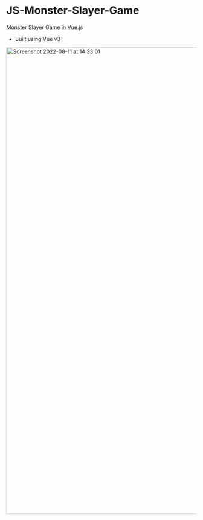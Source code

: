 # JS-Monster-Slayer-Game
Monster Slayer Game in Vue.js

- Built using Vue v3 

<img width="1236" alt="Screenshot 2022-08-11 at 14 33 01" src="https://user-images.githubusercontent.com/73693469/184145339-606ef30e-efe7-4fff-94fe-a5dc6d4d9b61.png">
